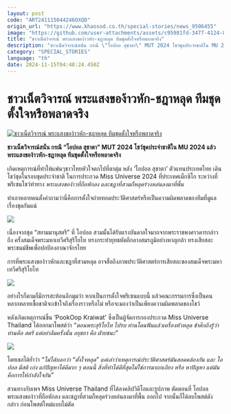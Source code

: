 ```yaml
---
layout: post
code: "ART241115044246OXQD"
origin_url: "https://www.khaosod.co.th/special-stories/news_9506455"
image: "https://github.com/user-attachments/assets/c95981fd-3477-4124-89bd-3c7ad7f7b0a4"
title: "ชาวเน็ตวิจารณ์ พระแสงของ้าวหัก-ชฎาหลุด ทีมชุดตั้งใจหรือพลาดจริง"
description: "ชาวเน็ตวิจารณ์สนั่น กรณี \"โอปอล สุชาตา\" MUT 2024 โชว์ชุดประจำชาติใน MU 2024 แล้ว พระแสงของ้าวหัก-ชฎาหลุด ทีมชุดตั้งใจหรือพลาดจริง"
category: "SPECIAL_STORIES"
language: "th"
date: 2024-11-15T04:48:24.450Z
---
```


# ชาวเน็ตวิจารณ์ พระแสงของ้าวหัก-ชฎาหลุด ทีมชุดตั้งใจหรือพลาดจริง

[![ชาวเน็ตวิจารณ์ พระแสงของ้าวหัก-ชฎาหลุด ทีมชุดตั้งใจหรือพลาดจริง](https://www.khaosod.co.th/wpapp/uploads/2024/11/mut-mu-2024-2.jpg "ชาวเน็ตวิจารณ์ พระแสงของ้าวหัก-ชฎาหลุด ทีมชุดตั้งใจหรือพลาดจริง")](https://www.khaosod.co.th/wpapp/uploads/2024/11/mut-mu-2024-2.jpg)

**ชาวเน็ตวิจารณ์สนั่น กรณี “โอปอล สุชาตา” MUT 2024 โชว์ชุดประจำชาติใน MU 2024 แล้ว พระแสงของ้าวหัก-ชฎาหลุด ทีมชุดตั้งใจหรือพลาดจริง**

เกิดเหตุการณ์ที่ทำให้แฟนๆชาวไทยหัวใจตกไปที่ตาตุ่ม หลัง ‘โอปอล สุชาตา’ ตัวแทนประเทศไทย เดินโชว์ชุดในรอบชุดประจำชาติ ในการประกวด Miss Universe 2024 ที่ประเทศเม็กซิโก ระหว่างที่พรีเซนโชว์ท่าทาง _พระแสงของ้าวที่ถือหักลง และชฎาที่สวมก็หลุดร่วงหล่นลงมาที่พื้น_

ทำเอาหลายคนตั้งคำถามว่านี่คือการตั้งใจถ่ายทอดประวัติศาสตร์หรือเป็นความผิดพลาดของทีมที่ดูแลเรื่องชุดกันแน่

[![](https://www.khaosod.co.th/wpapp/uploads/2024/11/cats-13-696x484.jpg)](https://www.khaosod.co.th/wpapp/uploads/2024/11/cats-13.jpg)

เนื่องจากชุด “สยามมานุสตรี” ที่ โอปอล สวมนั้นได้รับแรงบันดาลใจมากจากพระราชพงศาวดารกล่าวถึง ครั้งสมเด็จพระมหาเทวีศรีสุริโยไท ทรงกระทำยุทธหัตถีกลางสมรภูมิอย่างหาญกล้า ทรงเสียสละพระชนม์ชีพเพื่อปกป้องอาณาจักรไทย

การที่พระแสงของ้าวหักและชฎาที่สวมหลุด อาจสื่อถึงภาพประวัติศาสตร์การเสียสละของสมเด็จพระมหาเทวีศรีสุริโยไท

[![](https://www.khaosod.co.th/wpapp/uploads/2024/11/clipboard0-horz-5-696x286.jpg)](https://www.khaosod.co.th/wpapp/uploads/2024/11/clipboard0-horz-5.jpg)

อย่างไรก็ตามก็มีการสะท้อนอีกมุมว่า หากเป็นการตั้งใจพรีเซนแบบนี้ แล้วคณะกรรมการซึ่งเป็นคนหลากหลายเชื้อชาติจะเข้าใจถึงเรื่องราวหรือไม่ หรือจะมองว่าเป็นเพียงความผิดพลาดของโชว์

หลังเกิดเหตุการณ์ขึ้น ‘PookOop Kraiwat’ ซึ่งเป็นผู้จัดการกองประกวด Miss Universe Thailand ได้ออกมาโพสต์ว่า _“ตอนพระสุริโยไท ไปรบ ท่านโดนฟันแล้วเครื่องหัวหลุด ข้าศึกถึงรู้ว่าท่านคือ สตรี แต่อย่าลืมครั้งนั้น อยุธยา คือ ฝ่ายชนะ”_

[![](https://www.khaosod.co.th/wpapp/uploads/2024/11/1-35-696x593.jpg)](https://www.khaosod.co.th/wpapp/uploads/2024/11/1-35.jpg)

โดยเธอได้ย้ำว่า _“ไม่ได้บอกว่า “ตั้งใจหลุด” แค่เล่าว่าเหตุการณ์ประวัติศาสตร์มันสอดคล้องกัน และ โอปอล มีสติ เก่ง แก้ปัญหาได้ดีมาก ๆ ตอนนี้ สิ่งที่ทำได้ดีที่สุดไม่ใช่การมาถกเถียง หรือ หาปัญหา แต่มันคือการให้กำลังใจกัน”_

สวนทางกับเพจ Miss Universe Thailand ที่ได้ลงคลิปวิดีโอและรูปภาพ ตัดตอนที่ โอปอล พระแสงของ้าวที่ถือหักลง และชฎาที่สวมก็หลุดร่วงหล่นลงมาที่พื้น ออกไป จากนั้นก็ได้ลบโพสต์ดังกล่าว ก่อนโพสต์ใหม่แบบไม่ตัด